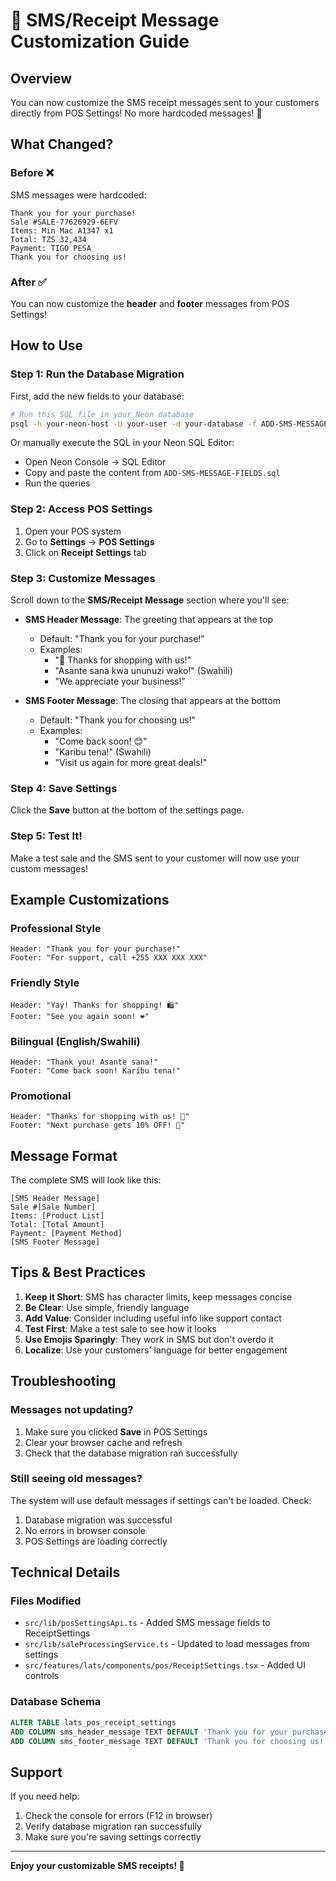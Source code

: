 # 📱 SMS/Receipt Message Customization Guide

## Overview
You can now customize the SMS receipt messages sent to your customers directly from POS Settings! No more hardcoded messages! 🎉

## What Changed?

### Before ❌
SMS messages were hardcoded:
```
Thank you for your purchase!
Sale #SALE-77626929-6EFV
Items: Min Mac A1347 x1
Total: TZS 32,434
Payment: TIGO PESA
Thank you for choosing us!
```

### After ✅
You can now customize the **header** and **footer** messages from POS Settings!

## How to Use

### Step 1: Run the Database Migration
First, add the new fields to your database:

```bash
# Run this SQL file in your Neon database
psql -h your-neon-host -U your-user -d your-database -f ADD-SMS-MESSAGE-FIELDS.sql
```

Or manually execute the SQL in your Neon SQL Editor:
- Open Neon Console → SQL Editor
- Copy and paste the content from `ADD-SMS-MESSAGE-FIELDS.sql`
- Run the queries

### Step 2: Access POS Settings
1. Open your POS system
2. Go to **Settings** → **POS Settings**
3. Click on **Receipt Settings** tab

### Step 3: Customize Messages
Scroll down to the **SMS/Receipt Message** section where you'll see:

- **SMS Header Message**: The greeting that appears at the top
  - Default: "Thank you for your purchase!"
  - Examples:
    - "🎉 Thanks for shopping with us!"
    - "Asante sana kwa ununuzi wako!" (Swahili)
    - "We appreciate your business!"

- **SMS Footer Message**: The closing that appears at the bottom
  - Default: "Thank you for choosing us!"
  - Examples:
    - "Come back soon! 😊"
    - "Karibu tena!" (Swahili)
    - "Visit us again for more great deals!"

### Step 4: Save Settings
Click the **Save** button at the bottom of the settings page.

### Step 5: Test It!
Make a test sale and the SMS sent to your customer will now use your custom messages!

## Example Customizations

### Professional Style
```
Header: "Thank you for your purchase!"
Footer: "For support, call +255 XXX XXX XXX"
```

### Friendly Style
```
Header: "Yay! Thanks for shopping! 🛍️"
Footer: "See you again soon! ❤️"
```

### Bilingual (English/Swahili)
```
Header: "Thank you! Asante sana!"
Footer: "Come back soon! Karibu tena!"
```

### Promotional
```
Header: "Thanks for shopping with us! 🎁"
Footer: "Next purchase gets 10% OFF! 💝"
```

## Message Format

The complete SMS will look like this:
```
[SMS Header Message]
Sale #[Sale Number]
Items: [Product List]
Total: [Total Amount]
Payment: [Payment Method]
[SMS Footer Message]
```

## Tips & Best Practices

1. **Keep it Short**: SMS has character limits, keep messages concise
2. **Be Clear**: Use simple, friendly language
3. **Add Value**: Consider including useful info like support contact
4. **Test First**: Make a test sale to see how it looks
5. **Use Emojis Sparingly**: They work in SMS but don't overdo it
6. **Localize**: Use your customers' language for better engagement

## Troubleshooting

### Messages not updating?
1. Make sure you clicked **Save** in POS Settings
2. Clear your browser cache and refresh
3. Check that the database migration ran successfully

### Still seeing old messages?
The system will use default messages if settings can't be loaded. Check:
1. Database migration was successful
2. No errors in browser console
3. POS Settings are loading correctly

## Technical Details

### Files Modified
- `src/lib/posSettingsApi.ts` - Added SMS message fields to ReceiptSettings
- `src/lib/saleProcessingService.ts` - Updated to load messages from settings
- `src/features/lats/components/pos/ReceiptSettings.tsx` - Added UI controls

### Database Schema
```sql
ALTER TABLE lats_pos_receipt_settings
ADD COLUMN sms_header_message TEXT DEFAULT 'Thank you for your purchase!',
ADD COLUMN sms_footer_message TEXT DEFAULT 'Thank you for choosing us!';
```

## Support

If you need help:
1. Check the console for errors (F12 in browser)
2. Verify database migration ran successfully
3. Make sure you're saving settings correctly

---

**Enjoy your customizable SMS receipts! 🚀**

